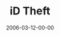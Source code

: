 ---
layout: message
category: message
series: "iD"
title: "iD Theft"
date: 2006-03-12-00-00
message_id: 78
audio: "http://s3.amazonaws.com/crossroads-media/messages/audio/iD_02_ID_Theft_03-12-06.mp3"
audio-duration: "01:00:44"
tag: 
 - freedom
 - id
 - identity
 - lies
 - free
 - faking
 - flv
 - career
 - wells
explicit: false
---